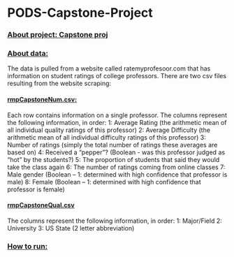 # PODS-Capstone-Project

### <ins> About project: Capstone proj </ins>

### <ins> About data: </ins>
The data is pulled from a website called ratemyprofesoor.com that has information on student ratings of college professors. There are two csv files resulting from the website scraping:

#### <ins> rmpCapstoneNum.csv: </ins>
Each row contains information on a single professor.
The columns represent the following information, in order:
1: Average Rating (the arithmetic mean of all individual quality ratings of this professor)
2: Average Difficulty (the arithmetic mean of all individual difficulty ratings of this professor)
3: Number of ratings (simply the total number of ratings these averages are based on)
4: Received a “pepper”? (Boolean - was this professor judged as “hot” by the students?)
5: The proportion of students that said they would take the class again
6: The number of ratings coming from online classes
7: Male gender (Boolean – 1: determined with high confidence that professor is male)
8: Female (Boolean – 1: determined with high confidence that professor is female)
#### <ins> rmpCapstoneQual.csv </ins>
The columns represent the following information, in order:
1: Major/Field
2: University
3: US State (2 letter abbreviation)

### <ins> How to run: </ins>

